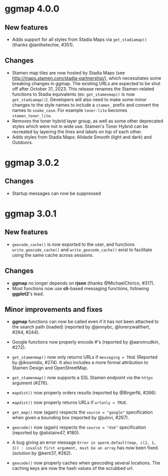 # ggmap 4.0.0

## New features

* Adds support for all styles from Stadia Maps via `get_stadiamap()` (thanks
  @ianthetechie, #351).

## Changes

* Stamen map tiles are now hosted by Stadia Maps (see http://maps.stamen.com/stadia-partnership/),
  which necessitates some breaking changes in ggmap. The existing URLs
  are expected to be shut off after October 31, 2023. This release
  renames the Stamen-related functions to Stadia equivalents 
  (ex: `get_stamenmap()` is now `get_stadiamap()`). Developers will also need to make
  some minor changes to the style names to include a `stamen_` prefix and
  convert the names to `snake_case`. For example `toner-lite` becomes
  `stamen_toner_lite`.
* Removes the toner hybrid layer group, as well as some other deprecated
  styles which were not in wide use. Stamen's Toner Hybrid can be
  recreated by layering the lines and labels on top of each other.
* Adds styles from Stadia Maps: Alidade Smooth (light and dark) and
  Outdoors.

# ggmap 3.0.2

## Changes

*   Startup messages can now be suppressed

# ggmap 3.0.1

## New features

*   `geocode_cache()` is now exported to the user, and functions 
    `write_geocode_cache()` and `write_geocode_cache()` exist to facilitate 
    using the same cache across sessions.
    
## Changes

*   __ggmap__ no longer depends on __rjson__ (thanks @MichaelChirico, #317). 
*   Most functions now use **cli**-based messaging functions, following 
    **ggplot2**'s lead.

## Minor improvements and fixes

*   __ggmap__ functions can now be called even if it has not been attached to 
    the search path (loaded) (reported by @jennybc, @lorenzwalthert, #264, 
    #244).
    
*   Google functions now properly encode #'s (reported by @aaronrudkin, #272).
    
*   `get_stamenmap()` now only returns URLs if `messaging = TRUE` (Reported by
    @ikosmidis, #274). It also includes a more formal attribution to Stamen 
    Design and OpenStreetMap.
    
*   `get_stamenmap()` now supports a SSL Stamen endpoint via the `https` 
    argument (#276).

*   `mapdist()` now properly orders results (reported by @BirgerNi, #266).

*   `mapdist()` now properly returns URLs if `urlonly = TRUE`.

*   `get_map()` now (again) respects the `source = "google"` specification when 
    given a bounding box (reported by @julovi, #267).

*   `geocode()` now (again) respects the `source = "dsk"` specification 
    (reported by @alistaire47, #180).
    
*   A bug giving an error message `Error in aperm.default(map, c(2, 1, 3)) : invalid first argument, must be an array` has now been fixed. (solution by @kent37, #262).

*   `geocode()` now properly caches when geocoding several locations. The 
    caching keys are now the hash values of the scrubbed url.

